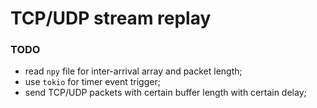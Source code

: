 # TCP/UDP stream replay


### TODO
- read `npy` file for inter-arrival array and packet length;
- use `tokio` for timer event trigger;
- send TCP/UDP packets with certain buffer length with certain delay;

